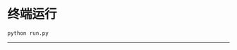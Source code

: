 # 终端运行

```shell
python run.py
```
**************************************************************************************************************************************************************************************************************************************************************************************************************************************************************************************************************************************************************************************************************************************************************************************************************************************************************************************************************************************************************************************************************************************************************************************************